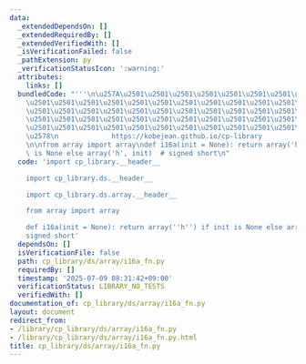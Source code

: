 ```yaml
---
data:
  _extendedDependsOn: []
  _extendedRequiredBy: []
  _extendedVerifiedWith: []
  _isVerificationFailed: false
  _pathExtension: py
  _verificationStatusIcon: ':warning:'
  attributes:
    links: []
  bundledCode: "'''\n\u257A\u2501\u2501\u2501\u2501\u2501\u2501\u2501\u2501\u2501\u2501\
    \u2501\u2501\u2501\u2501\u2501\u2501\u2501\u2501\u2501\u2501\u2501\u2501\u2501\
    \u2501\u2501\u2501\u2501\u2501\u2501\u2501\u2501\u2501\u2501\u2501\u2501\u2501\
    \u2501\u2501\u2501\u2501\u2501\u2501\u2501\u2501\u2501\u2501\u2501\u2501\u2501\
    \u2501\u2501\u2501\u2501\u2501\u2501\u2501\u2501\u2501\u2501\u2501\u2501\u2501\
    \u2578\n             https://kobejean.github.io/cp-library               \n'''\n\
    \n\nfrom array import array\ndef i16a(init = None): return array('h') if init\
    \ is None else array('h', init)  # signed short\n"
  code: 'import cp_library.__header__

    import cp_library.ds.__header__

    import cp_library.ds.array.__header__

    from array import array

    def i16a(init = None): return array(''h'') if init is None else array(''h'', init)  #
    signed short'
  dependsOn: []
  isVerificationFile: false
  path: cp_library/ds/array/i16a_fn.py
  requiredBy: []
  timestamp: '2025-07-09 08:31:42+09:00'
  verificationStatus: LIBRARY_NO_TESTS
  verifiedWith: []
documentation_of: cp_library/ds/array/i16a_fn.py
layout: document
redirect_from:
- /library/cp_library/ds/array/i16a_fn.py
- /library/cp_library/ds/array/i16a_fn.py.html
title: cp_library/ds/array/i16a_fn.py
---
```

